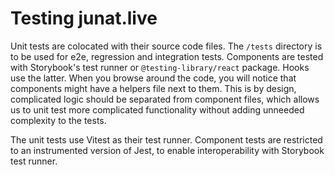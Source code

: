 # Testing junat.live

Unit tests are colocated with their source code files. The `/tests` directory is to be used for e2e, regression and integration tests.
Components are tested with Storybook's test runner or `@testing-library/react` package. Hooks use the latter. When you browse around the code,
you will notice that components might have a helpers file next to them. This is by design, complicated logic should be separated from component files,
which allows us to unit test more complicated functionality without adding unneeded complexity to the tests.

The unit tests use Vitest as their test runner. Component tests are restricted to an instrumented version of Jest, to enable interoperability with Storybook test runner.
